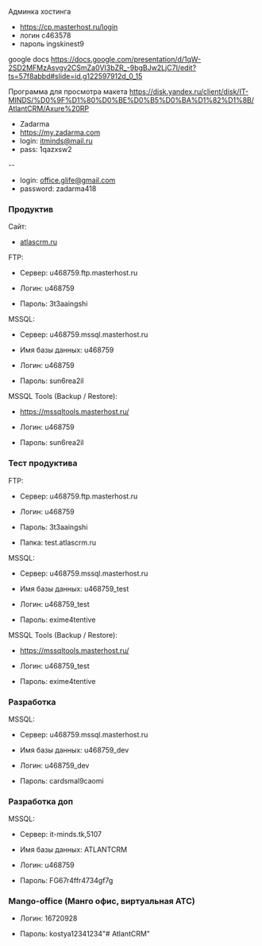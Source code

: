 Админка хостинга

* https://cp.masterhost.ru/login
* логин c463578
* пароль ingskinest9

google docs
https://docs.google.com/presentation/d/1qW-2SD2MFMzAsvgv2CSmZa0VI3bZR_-9bgBJw2LjC7I/edit?ts=57f8abbd#slide=id.g122597912d_0_15

Программа для просмотра макета
https://disk.yandex.ru/client/disk/IT-MINDS/%D0%9F%D1%80%D0%BE%D0%B5%D0%BA%D1%82%D1%8B/AtlantCRM/Axure%20RP

* Zadarma
* https://my.zadarma.com
* login: itminds@mail.ru
* pass: 1qazxsw2

--

* login: office.glife@gmail.com
* password: zadarma418




### Продуктив ###

Сайт:

*  [atlascrm.ru](http://atlascrm.ru/)

FTP:

* Сервер: u468759.ftp.masterhost.ru

* Логин: u468759

* Пароль: 3t3aaingshi


MSSQL:

* Сервер: u468759.mssql.masterhost.ru

* Имя базы данных: u468759

* Логин: u468759

* Пароль: sun6rea2il


MSSQL Tools (Backup / Restore):

* https://mssqltools.masterhost.ru/

* Логин: u468759

* Пароль: sun6rea2il

### Тест продуктива ###

FTP:

* Сервер: u468759.ftp.masterhost.ru

* Логин: u468759

* Пароль: 3t3aaingshi

* Папка: test.atlascrm.ru

MSSQL:

* Сервер: u468759.mssql.masterhost.ru

* Имя базы данных: u468759_test

* Логин: u468759_test

* Пароль: exime4tentive


MSSQL Tools (Backup / Restore):

* https://mssqltools.masterhost.ru/

* Логин: u468759_test

* Пароль: exime4tentive

### Разработка ###

MSSQL:

* Сервер: u468759.mssql.masterhost.ru

* Имя базы данных: u468759_dev

* Логин: u468759_dev

* Пароль: cardsmal9caomi

### Разработка доп ###

MSSQL:

* Сервер: it-minds.tk,5107

* Имя базы данных: ATLANTCRM

* Логин: u468759

* Пароль: FG67r4ffr4734gf7g

### Mango-office (Манго офис, виртуальная АТС) ###

* Логин: 16720928

* Пароль: kostya12341234"# AtlantCRM" 
